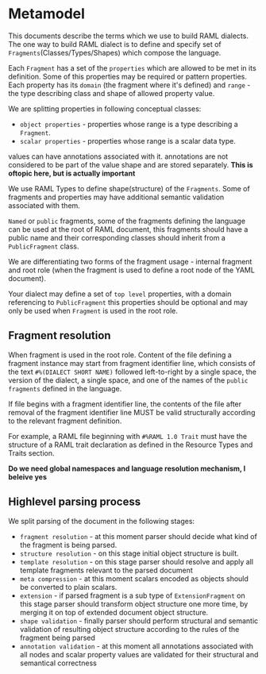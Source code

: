 # Metamodel

This documents describe the terms which we use to build RAML dialects. The one way to build RAML dialect is to define and specify set of `Fragments`(Classes/Types/Shapes) which compose the language. 

Each `Fragment` has a set of the `properties` which are allowed to be met in its definition. Some of this properties may be required or pattern properties. Each property has its `domain` (the fragment where it's defined) and `range` - the type describing class and shape of allowed property value. 

We are splitting properties in following conceptual classes: 
 * `object properties`  - properties whose range is a type describing a `Fragment`.
 * `scalar properties`  - properties whose range is a scalar data type.
 
values can have annotations associated with it. annotations are not considered to be part of the value shape and are stored separately. **This is oftopic here, but is actually important**
 
We use RAML Types to define shape(structure) of the `Fragments`. Some of fragments and properties may have additional semantic validation associated with them. 

`Named` or `public` fragments, some of the fragments defining the language can be used at the root of RAML document, this fragments should have a public name and their corresponding classes should inherit from a `PublicFragment` class.

We are differentiating two forms of the fragment usage - internal fragment and root role (when the fragment is used to define  a root node of the YAML document). 

Your dialect may define a set of `top level` properties, with a domain referencing to `PublicFragment` this properties should be optional and may only be used when `Fragment` is used in the root role. 

## Fragment resolution
When fragment is used in the root role. Content of the file defining a fragment instance may start from fragment identifier line, which consists of the text `#%(DIALECT SHORT NAME)` followed left-to-right by a single space, the version of the dialect, a single space, and one of the names of the `public fragments` defined in the language.

If file begins with a fragment identifier line, the contents of the file after removal of the fragment identifier line MUST be valid structurally according to the relevant fragment definition. 

For example, a RAML file beginning with `#%RAML 1.0 Trait` must have the structure of a RAML trait declaration as defined in the Resource Types and Traits section.

**Do we need global namespaces and language resolution mechanism, I beleive yes**

## Highlevel parsing process

We split parsing of the document in the following stages:
 * `fragment resolution` - at this moment parser should decide what kind of the fragment is being parsed.
 * `structure resolution`  - on this stage initial object structure is built.
 * `template resolution` - on this stage parser should resolve and apply all template fragments relevant to the parsed document
 * `meta compression` - at this moment scalars encoded as objects should be converted to plain scalars.
 * `extension` - if parsed fragment is a sub type of `ExtensionFragment` on this stage parser should transform object structure one more time, by merging it on top of extended document object structure.
 * `shape validation` - finally parser should perform structural and semantic validation of resulting object structure according to the rules of the fragment being parsed
 * `annotation validation` - at this moment all annotations associated with all nodes and scalar property values are validated for their structural and semantical correctness



